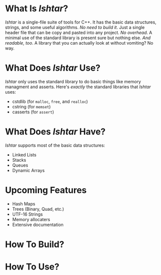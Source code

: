 # What Is *Ishtar*? 
*Ishtar* is a single-file suite of tools for C++. It has the basic data structures, strings, and some useful algorithms. 
*No need to build it*. Just a single header file that can be copy and pasted into any project. 
*No overhead*. A minimal use of the standard library is present sure but nothing else.
*And readable, too*. A library that you can actually look at without vomiting? No way. 

# What Does *Ishtar* Use? 
*Ishtar* only uses the standard library to do basic things like memory managment and asserts. Here's _exactly_ the standard libraries that *Ishtar* uses:
- cstdlib (for `malloc`, `free`, and `realloc`)
- cstring (for `memset`)
- casserts (for `assert`)
 
# What Does *Ishtar* Have?
*Ishtar* supports most of the basic data structures:
-  Linked Lists
-  Stacks 
-  Queues 
-  Dynamic Arrays

# Upcoming Features
- Hash Maps 
- Trees (Binary, Quad, etc.)
- UTF-16 Strings 
- Memory allocaters
- Extensive documentation

# How To Build? 

# How To Use?

